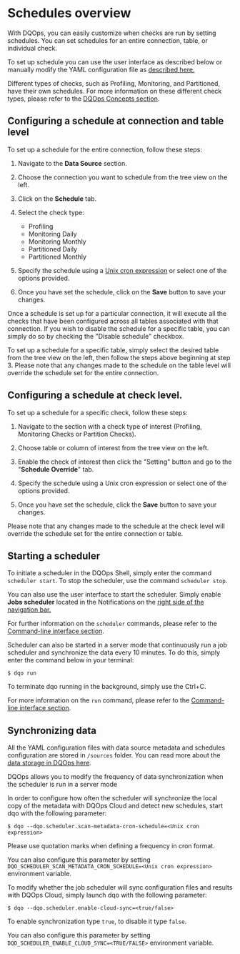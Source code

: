 # Schedules overview

With DQOps, you can easily customize when checks are run by setting schedules. You can set schedules for an entire connection,
table, or individual check.

To set up schedule you can use the user interface as described below or manually modify the YAML configuration file as [described here.](./configuring-schedules-by-modifying-yaml-file.md)

Different types of checks, such as Profiling, Monitoring, and Partitioned, have their own schedules. For more information
on these different check types, please refer to the [DQOps Concepts section](../../dqo-concepts/checks/index.md).  

## Configuring a schedule at connection and table level

To set up a schedule for the entire connection, follow these steps:

1. Navigate to the **Data Source** section.

2. Choose the connection you want to schedule from the tree view on the left.

3. Click on the **Schedule** tab.

4. Select the check type:
    - Profiling
    - Monitoring Daily
    - Monitoring Monthly
    - Partitioned Daily
    - Partitioned Monthly
   
5. Specify the schedule using a [Unix cron expression](./cron-formatting.md) or select one of the options provided.

6. Once you have set the schedule, click on the **Save** button to save your changes.

Once a schedule is set up for a particular connection, it will execute all the checks that have been configured across 
all tables associated with that connection. If you wish to disable the schedule for a specific table, you can simply do 
so by checking the "Disable schedule" checkbox.

To set up a schedule for a specific table, simply select the desired table from the tree view on the left, then follow 
the steps above beginning at step 3.
Please note that any changes made to the schedule on the table level will override the schedule set for the entire connection.

## Configuring a schedule at check level.

To set up a schedule for a specific check, follow these steps:

1. Navigate to the section with a check type of interest (Profiling, Monitoring Checks or Partition Checks).

2. Choose table or column of interest from the tree view on the left.

3. Enable the check of interest then click the "Setting" button and go to the "**Schedule Override**" tab.

4. Specify the schedule using a Unix cron expression or select one of the options provided.

6. Once you have set the schedule, click the **Save** button to save your changes.

Please note that any changes made to the schedule at the check level will override the schedule set for the entire 
connection or table.

## Starting a scheduler

To initiate a scheduler in the DQOps Shell, simply enter the command `scheduler start`. To stop the scheduler, use the 
command `scheduler stop`.

You can also use the user interface to start the scheduler. Simply enable **Jobs scheduler** located in the Notifications
on the [right side of the navigation bar.](../../dqo-concepts/user-interface-overview/user-interface-overview.md)

For further information on the `scheduler` commands, please refer to the [Command-line interface section](../../command-line-interface/scheduler.md). 

Scheduler can also be started in a server mode that continuously run a job scheduler and synchronize the data every 10 minutes.
To do this, simply enter the command below in your terminal:
```
$ dqo run
```
To terminate dqo running in the background, simply use the Ctrl+C.

For more information on the `run` command, please refer to the [Command-line interface section](../../command-line-interface/run.md).


## Synchronizing data

All the YAML configuration files with data source metadata and schedules configuration are stored in `/sources` folder. 
You can read more about the [data storage in DQOps here](../../dqo-concepts/data-storage/data-storage.md). 

DQOps allows you to modify the frequency of data synchronization when the scheduler is run in a server mode

In order to configure how often the scheduler will synchronize the local copy of the metadata with DQOps Cloud and detect
new schedules, start dqo with the following parameter:

```
$ dqo --dqo.scheduler.scan-metadata-cron-schedule=<Unix cron expression>
```
Please use quotation marks when defining a frequency in cron format.

You can also configure this parameter by setting `DQO_SCHEDULER_SCAN_METADATA_CRON_SCHEDULE=<Unix cron expression>` 
environment variable.


To modify whether the job scheduler will sync configuration files and results with DQOps Cloud, simply launch dqo 
with the following parameter:

```
$ dqo --dqo.scheduler.enable-cloud-sync=<true/false>
```
To enable synchronization type `true`, to disable it type `false`.

You can also configure this parameter by setting `DQO_SCHEDULER_ENABLE_CLOUD_SYNC=<TRUE/FALSE>` environment variable.